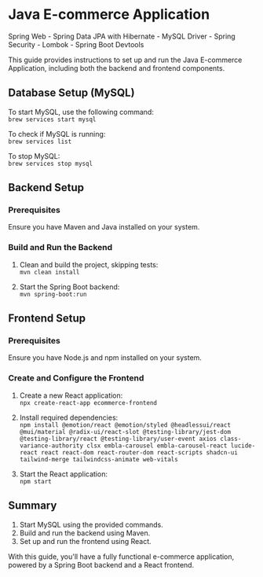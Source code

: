 # Java E-commerce Application

Spring Web - Spring Data JPA with Hibernate - MySQL Driver - Spring Security - Lombok - Spring Boot Devtools 

This guide provides instructions to set up and run the Java E-commerce Application, including both the backend and frontend components.

## Database Setup (MySQL) 

To start MySQL, use the following command:  
`brew services start mysql`

To check if MySQL is running:  
`brew services list`

To stop MySQL:  
`brew services stop mysql`
 
## Backend Setup

### Prerequisites
Ensure you have Maven and Java installed on your system.

### Build and Run the Backend
1. Clean and build the project, skipping tests:  
   `mvn clean install`
   
2. Start the Spring Boot backend:  
   `mvn spring-boot:run`

## Frontend Setup

### Prerequisites
Ensure you have Node.js and npm installed on your system.

### Create and Configure the Frontend
1. Create a new React application:  
   `npx create-react-app ecommerce-frontend`
   
2. Install required dependencies:  
   `npm install @emotion/react @emotion/styled @headlessui/react @mui/material @radix-ui/react-slot @testing-library/jest-dom @testing-library/react @testing-library/user-event axios class-variance-authority clsx embla-carousel embla-carousel-react lucide-react react react-dom react-router-dom react-scripts shadcn-ui tailwind-merge tailwindcss-animate web-vitals`
   
3. Start the React application:  
   `npm start`

## Summary

1. Start MySQL using the provided commands.  
2. Build and run the backend using Maven.  
3. Set up and run the frontend using React.

With this guide, you'll have a fully functional e-commerce application, powered by a Spring Boot backend and a React frontend.

